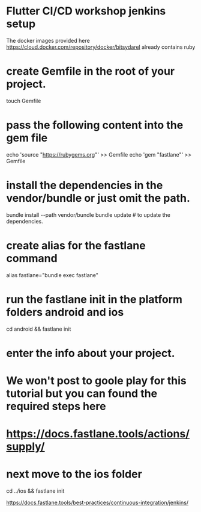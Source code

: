 # Flutter CI/CD workshop jenkins setup
The docker images provided here https://cloud.docker.com/repository/docker/bitsydarel already contains ruby

# create Gemfile in the root of your project.
touch Gemfile

# pass the following content into the gem file
echo 'source "https://rubygems.org"' >> Gemfile
echo 'gem "fastlane"' >> Gemfile

# install the dependencies in the vendor/bundle or just omit the path.
bundle install --path vendor/bundle
bundle update # to update the dependencies.

# create alias for the fastlane command
alias fastlane="bundle exec fastlane"

# run the fastlane init in the platform folders android and ios
cd android && fastlane init

# enter the info about your project.
# We won't post to goole play for this tutorial but you can found the required steps here
# https://docs.fastlane.tools/actions/supply/

# next move to the ios folder
cd ../ios && fastlane init

https://docs.fastlane.tools/best-practices/continuous-integration/jenkins/
